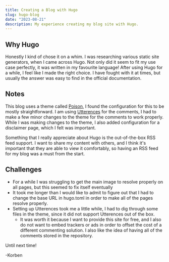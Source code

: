```yaml
---
title: Creating a Blog with Hugo
slug: hugo-blog
date: "2023-08-21"
description: My experience creating my blog site with Hugo.
---
```

## Why Hugo

Honestly I kind of chose it on a whim. I was researching various static site generators, when I came across Hugo. Not only did it seem to fit my use case perfectly, it was written in my favourite language! After using Hugo for a while, I feel like I made the right choice. I have fought with it at times, but usually the answer was easy to find in the official documentation.

## Notes

This blog uses a theme called [Poison](https://github.com/lukeorth/poison), I found the configuration for this to be mostly straightforward. I am using [Utterences](https://utteranc.es/) for the comments, I had to make a few minor changes to the theme for the comments to work properly. While I was making changes to the theme, I also added configuration for a disclaimer page, which I felt was important.

Something that I really appreciate about Hugo is the out-of-the-box RSS feed support. I want to share my content with others, and I think it's important that they are able to view it comfortably, so having an RSS feed for my blog was a must from the start.

## Challenges

- For a while I was struggling to get the main image to resolve properly on all pages, but this seemed to fix itself eventually
- It took me longer than I would like to admit to figure out that I had to change the base URL in hugo.toml in order to make all of the pages resolve properly.
- Setting up Utterences took me a little while, I had to dig through some files in the theme, since it did not support Utterences out of the box.
    - It was worth it because I want to provide this site for free, and I also do not want to embed trackers or ads in order to offset the cost of a different commenting solution. I also like the idea of having all of the comments stored in the repository.

Until next time!

-Korben
